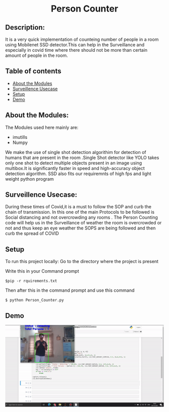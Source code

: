 <h1 align="center">Person Counter</h1>

## Description:
It is a very quick implementation of counteing number of people in a room using Mobilenet SSD detector.This can help in the Surveillance and especially in covid time where there should not be more than certain amount of people in the room.

## Table of contents
* [About the Modules](#About-the-Modules)
* [Surveillence Usecase](#Surveillence-Usecase)
* [Setup](#Setup)
* [Demo](#Demo)


## About the Modules:
The Modules used here mainly are:
<ul>
<liOpencv</li>
<li>imutills</li>
<li>Numpy</li>
</ul>
We make the use of single shot detection algorithim for detection of humans that are present in the room .Single Shot detector like YOLO takes only one shot to detect multiple objects present in an image using multibox.It is significantly faster in speed and high-accuracy object detection algorithm. SSD also fits our requiremnts of high fps and light weight python program 

## Surveillence Usecase:
During these times of Covid,it is a must to follow the SOP and curb the chain of transmission. In this one of the main Protocols to be followed is Social distancing and not overcrowding any rooms . The Person Counting code  will help us in the Surveillance of weather the room is overcrowded or not and thus keep an eye weather the SOPS are being followed and then curb the spread of COVID  

## Setup
To run this project locally:
Go to the directory where the project is present

Write this in your Command prompt
```
$pip -r rquirements.txt

```

Then after this in the command prompt and use this command
```
$ python Person_Counter.py

```

## Demo
![gif](https://github.com/adityamukherjee42/OPENCV-PEOPLE_COUNTER/blob/main/video.gif)


